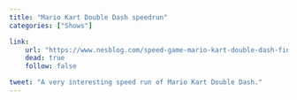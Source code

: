 ```yaml
---
title: "Mario Kart Double Dash speedrun"
categories: ["Shows"]

link:
    url: "https://www.nesblog.com/speed-game-mario-kart-double-dash-fini-en-2907/"
    dead: true
    follow: false

tweet: "A very interesting speed run of Mario Kart Double Dash."
---
```

